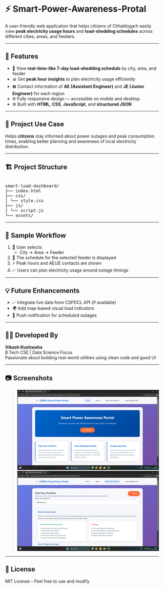 # ⚡ Smart-Power-Awareness-Protal

A user-friendly web application that helps citizens of Chhattisgarh easily view **peak electricity usage hours** and **load-shedding schedules** across different cities, areas, and feeders.

---

## 🌟 Features

- 🔎 View **real-time-like 7-day load-shedding schedule** by city, area, and feeder
- 📊 Get **peak hour insights** to plan electricity usage efficiently
- ☎️ Contact information of **AE (Assistant Engineer)** and **JE (Junior Engineer)** for each region
- 🌐 Fully responsive design — accessible on mobile and desktop
- ⚙️ Built with **HTML**, **CSS**, **JavaScript**, and **structured JSON**

---

## 🧠 Project Use Case

Helps **citizens** stay informed about power outages and peak consumption times, enabling better planning and awareness of local electricity distribution.

---
## 🏗️ Project Structure
<Pre>
   
smart-load-dashboard/
├── index.html
├── css/
│ └── style.css
├── js/
│ └── script.js
└── assets/
</Pre>
----
## 🧪 Sample Workflow

1. 👤 User selects:
   - City → Area → Feeder
2. 📆 The schedule for the selected feeder is displayed
3. ⚡ Peak hours and AE/JE contacts are shown
4. ✅ Users can plan electricity usage around outage timings

---

## 💡 Future Enhancements

- ✅ Integrate live data from CSPDCL API (if available)
- 🌍 Add map-based visual load indicators
- 🔔 Push notification for scheduled outages

---

## 👨‍💻 Developed By

**Vikash Kushwaha**  
B.Tech CSE | Data Science Focus  
Passionate about building real-world utilities using clean code and good UI

---

## 📷 Screenshots

> ![Dashboard Preview](assert/p1.png)
>![Dashboard Preview](assert/p2.png)
---

## 📄 License

MIT License – Feel free to use and modify
